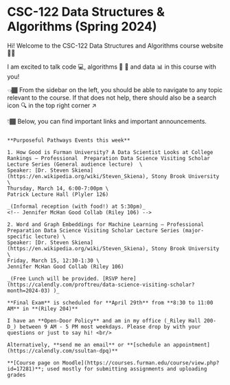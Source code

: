 
# CSC-122 Data Structures & Algorithms (Spring 2024)

Hi! Welcome to the CSC-122 Data Structures and Algorithms course website 👋🏾

I am excited to talk code 💻, algorithms 🔄 🔀 and data 📊 in this course with you!

👈🏾 From the sidebar on the left, you should be able to navigate to any topic relevant to the course. If that does not help, there should also be a search icon 🔍 in the top right corner ↗️

👇🏾 Below, you can find important links and important announcements.

```{note}

**Purposeful Pathways Events this week**

1. How Good is Furman University? A Data Scientist Looks at College Rankings – Professional  Preparation Data Science Visiting Scholar Lecture Series (General audience lecture)  \
Speaker: [Dr. Steven Skiena](https://en.wikipedia.org/wiki/Steven_Skiena), Stony Brook University \
Thursday, March 14, 6:00-7:00pm \
Patrick Lecture Hall (Plyler 126)

_(Informal reception (with food!) at 5:30pm)_
<!-- Jennifer McHan Good Collab (Riley 106) -->

2. Word and Graph Embeddings for Machine Learning – Professional Preparation Data Science Visiting Scholar Lecture Series (major-specific lecture) \
Speaker: [Dr. Steven Skiena](https://en.wikipedia.org/wiki/Steven_Skiena), Stony Brook University \
Friday, March 15, 12:30-1:30 \
Jennifer McHan Good Collab (Riley 106) 

_(Free Lunch will be provided. [RSVP here](https://calendly.com/proftreu/data-science-visiting-scholar?month=2024-03) )_
```

```{important}
**Final Exam** is scheduled for **April 29th** from **8:30 to 11:00 AM** in **(Riley 204)**
```

```{tip}
I have an **Open-Door Policy** and am in my office (_Riley Hall 200-D_) between 9 AM - 5 PM most weekdays. Please drop by with your questions or just to say hi! <br/>

Alternatively, **send me an email** or **[schedule an appointment](https://calendly.com/ssultan-dpq)** 
```

```{seealso}
**[Course page on Moodle](https://courses.furman.edu/course/view.php?id=17281)**; used mostly for submitting assignments and uploading grades
```


<!-- 
```{tableofcontents}
``` -->
